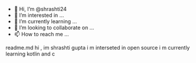 - 👋 Hi, I’m @shrashti24
- 👀 I’m interested in ...
- 🌱 I’m currently learning ...
- 💞️ I’m looking to collaborate on ...
- 📫 How to reach me ...

<!---
shrashti24/shrashti24 is a ✨ special ✨ repository because its `README.md` (this file) appears on your GitHub profile.
You can click the Preview link to take a look at your changes.
--->
readme.md
hi , im shrashti gupta
i m interseted in open source
i m currently learning kotlin and c 
